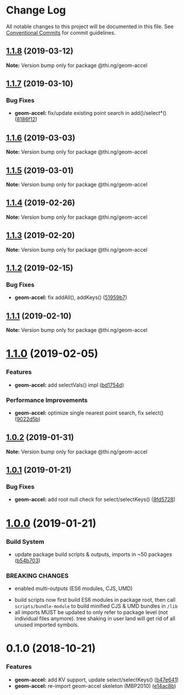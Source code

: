 # Change Log

All notable changes to this project will be documented in this file.
See [Conventional Commits](https://conventionalcommits.org) for commit guidelines.

## [1.1.8](https://github.com/thi-ng/umbrella/compare/@thi.ng/geom-accel@1.1.7...@thi.ng/geom-accel@1.1.8) (2019-03-12)

**Note:** Version bump only for package @thi.ng/geom-accel





## [1.1.7](https://github.com/thi-ng/umbrella/compare/@thi.ng/geom-accel@1.1.6...@thi.ng/geom-accel@1.1.7) (2019-03-10)


### Bug Fixes

* **geom-accel:** fix/update existing point search in add()/select*() ([8186f12](https://github.com/thi-ng/umbrella/commit/8186f12))





## [1.1.6](https://github.com/thi-ng/umbrella/compare/@thi.ng/geom-accel@1.1.5...@thi.ng/geom-accel@1.1.6) (2019-03-03)

**Note:** Version bump only for package @thi.ng/geom-accel





## [1.1.5](https://github.com/thi-ng/umbrella/compare/@thi.ng/geom-accel@1.1.4...@thi.ng/geom-accel@1.1.5) (2019-03-01)

**Note:** Version bump only for package @thi.ng/geom-accel





## [1.1.4](https://github.com/thi-ng/umbrella/compare/@thi.ng/geom-accel@1.1.3...@thi.ng/geom-accel@1.1.4) (2019-02-26)

**Note:** Version bump only for package @thi.ng/geom-accel





## [1.1.3](https://github.com/thi-ng/umbrella/compare/@thi.ng/geom-accel@1.1.2...@thi.ng/geom-accel@1.1.3) (2019-02-20)

**Note:** Version bump only for package @thi.ng/geom-accel





## [1.1.2](https://github.com/thi-ng/umbrella/compare/@thi.ng/geom-accel@1.1.1...@thi.ng/geom-accel@1.1.2) (2019-02-15)


### Bug Fixes

* **geom-accel:** fix addAll(), addKeys() ([51959b7](https://github.com/thi-ng/umbrella/commit/51959b7))





## [1.1.1](https://github.com/thi-ng/umbrella/compare/@thi.ng/geom-accel@1.1.0...@thi.ng/geom-accel@1.1.1) (2019-02-10)

**Note:** Version bump only for package @thi.ng/geom-accel





# [1.1.0](https://github.com/thi-ng/umbrella/compare/@thi.ng/geom-accel@1.0.2...@thi.ng/geom-accel@1.1.0) (2019-02-05)


### Features

* **geom-accel:** add selectVals() impl ([bd1754d](https://github.com/thi-ng/umbrella/commit/bd1754d))


### Performance Improvements

* **geom-accel:** optimize single nearest point search, fix select() ([9022d5b](https://github.com/thi-ng/umbrella/commit/9022d5b))





## [1.0.2](https://github.com/thi-ng/umbrella/compare/@thi.ng/geom-accel@1.0.1...@thi.ng/geom-accel@1.0.2) (2019-01-31)

**Note:** Version bump only for package @thi.ng/geom-accel





## [1.0.1](https://github.com/thi-ng/umbrella/compare/@thi.ng/geom-accel@1.0.0...@thi.ng/geom-accel@1.0.1) (2019-01-21)


### Bug Fixes

* **geom-accel:** add root null check for select/selectKeys() ([8fd5728](https://github.com/thi-ng/umbrella/commit/8fd5728))





# [1.0.0](https://github.com/thi-ng/umbrella/compare/@thi.ng/geom-accel@0.1.11...@thi.ng/geom-accel@1.0.0) (2019-01-21)


### Build System

* update package build scripts & outputs, imports in ~50 packages ([b54b703](https://github.com/thi-ng/umbrella/commit/b54b703))


### BREAKING CHANGES

* enabled multi-outputs (ES6 modules, CJS, UMD)

- build scripts now first build ES6 modules in package root, then call
  `scripts/bundle-module` to build minified CJS & UMD bundles in `/lib`
- all imports MUST be updated to only refer to package level
  (not individual files anymore). tree shaking in user land will get rid of
  all unused imported symbols.


# 0.1.0 (2018-10-21)


### Features

* **geom-accel:** add KV support, update select/selectKeys() ([b47e641](https://github.com/thi-ng/umbrella/commit/b47e641))
* **geom-accel:** re-import geom-accel skeleton (MBP2010) ([e14ac8b](https://github.com/thi-ng/umbrella/commit/e14ac8b))
